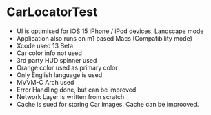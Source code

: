# CarLocatorTest


- UI is optimised for iOS 15 iPhone / iPod devices, Landscape mode
- Application also runs on m1 based Macs (Compatibility mode)
- Xcode used 13 Beta 
- Car color info not used
- 3rd party HUD spinner used 
- Orange color used as  primary color 
- Only English language is used 
- MVVM-C Arch used 
- Error Handling done, but can be improved 
- Network Layer is written from scratch
- Cache is sued for storing Car images. Cache can be improoved.
